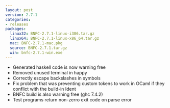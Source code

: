 ```yaml
---
layout: post
version: 2.7.1
categories:
- releases
packages:
  linux32: BNFC-2.7.1-linux-i386.tar.gz
  linux64: BNFC-2.7.1-linux-x86_64.tar.gz
  mac: BNFC-2.7.1-mac.pkg
  source: BNFC-2.7.1.tar.gz
  win: bnfc-2.7.1-win.exe
---
```

* Generated haskell code is now warning free
* Removed unused terminal in happy
* Correctly escape backslashes in symbols
* Fix problem that was preventing custom tokens to work in OCaml if
  they conflict with the build-in Ident
* BNFC build is also warning free (ghc 7.4.2)
* Test programs return non-zerro exit code on parse error
